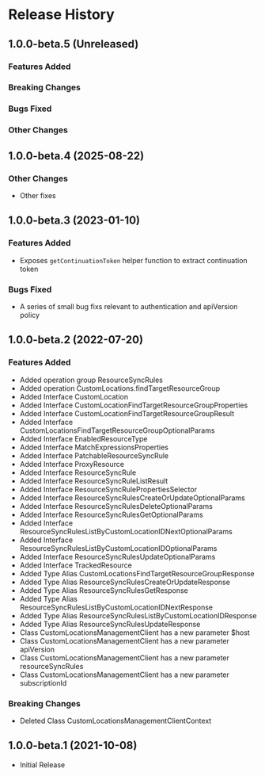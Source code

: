 # Release History

## 1.0.0-beta.5 (Unreleased)

### Features Added

### Breaking Changes

### Bugs Fixed

### Other Changes

## 1.0.0-beta.4 (2025-08-22)

### Other Changes

  - Other fixes

## 1.0.0-beta.3 (2023-01-10)

### Features Added

- Exposes `getContinuationToken` helper function to extract continuation token

### Bugs Fixed

- A series of small bug fixs relevant to authentication and apiVersion policy

## 1.0.0-beta.2 (2022-07-20)
    
### Features Added

  - Added operation group ResourceSyncRules
  - Added operation CustomLocations.findTargetResourceGroup
  - Added Interface CustomLocation
  - Added Interface CustomLocationFindTargetResourceGroupProperties
  - Added Interface CustomLocationFindTargetResourceGroupResult
  - Added Interface CustomLocationsFindTargetResourceGroupOptionalParams
  - Added Interface EnabledResourceType
  - Added Interface MatchExpressionsProperties
  - Added Interface PatchableResourceSyncRule
  - Added Interface ProxyResource
  - Added Interface ResourceSyncRule
  - Added Interface ResourceSyncRuleListResult
  - Added Interface ResourceSyncRulePropertiesSelector
  - Added Interface ResourceSyncRulesCreateOrUpdateOptionalParams
  - Added Interface ResourceSyncRulesDeleteOptionalParams
  - Added Interface ResourceSyncRulesGetOptionalParams
  - Added Interface ResourceSyncRulesListByCustomLocationIDNextOptionalParams
  - Added Interface ResourceSyncRulesListByCustomLocationIDOptionalParams
  - Added Interface ResourceSyncRulesUpdateOptionalParams
  - Added Interface TrackedResource
  - Added Type Alias CustomLocationsFindTargetResourceGroupResponse
  - Added Type Alias ResourceSyncRulesCreateOrUpdateResponse
  - Added Type Alias ResourceSyncRulesGetResponse
  - Added Type Alias ResourceSyncRulesListByCustomLocationIDNextResponse
  - Added Type Alias ResourceSyncRulesListByCustomLocationIDResponse
  - Added Type Alias ResourceSyncRulesUpdateResponse
  - Class CustomLocationsManagementClient has a new parameter $host
  - Class CustomLocationsManagementClient has a new parameter apiVersion
  - Class CustomLocationsManagementClient has a new parameter resourceSyncRules
  - Class CustomLocationsManagementClient has a new parameter subscriptionId

### Breaking Changes

  - Deleted Class CustomLocationsManagementClientContext
    
## 1.0.0-beta.1 (2021-10-08)

  - Initial Release
